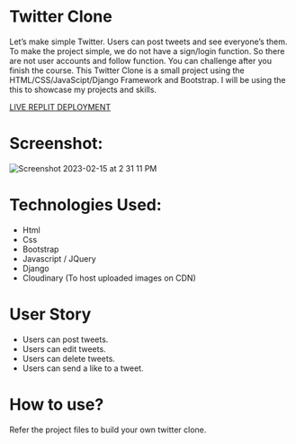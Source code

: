 # Twitter Clone
Let’s make simple Twitter. Users can post tweets and see everyone’s them. To make the project simple, we do not have a sign/login function. So there are not user accounts and follow function. You can challenge after you finish the course. This Twitter Clone is a small project using the HTML/CSS/JavaScipt/Django Framework and Bootstrap. I will be using the this to showcase my projects and skills.

[LIVE REPLIT DEPLOYMENT](https://daisy-twitterclone.daisyambani.repl.co/)

# Screenshot:
 ![Screenshot 2023-02-15 at 2 31 11 PM](https://user-images.githubusercontent.com/104530748/218981560-ec27f42f-ac49-46c4-a5d6-5a02208aabe2.png)

# Technologies Used:
* Html
* Css
* Bootstrap
* Javascript / JQuery
* Django
* Cloudinary (To host uploaded images on CDN)

# User Story
* Users can post tweets.
* Users can edit tweets.
* Users can delete tweets.
* Users can send a like to a tweet.
 
# How to use?
Refer the project files to build your own twitter clone.
